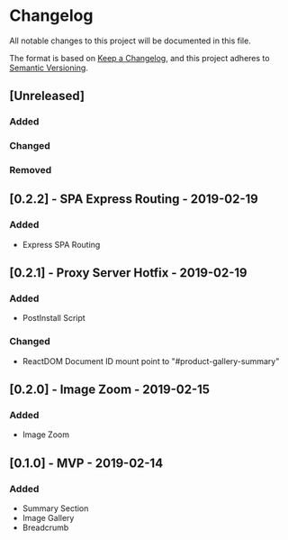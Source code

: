 # Changelog
All notable changes to this project will be documented in this file.

The format is based on [Keep a Changelog](https://keepachangelog.com/en/1.0.0/),
and this project adheres to [Semantic Versioning](https://semver.org/spec/v2.0.0.html).

## [Unreleased]
### Added
### Changed
### Removed

## [0.2.2] - SPA Express Routing - 2019-02-19
### Added
- Express SPA Routing

## [0.2.1] - Proxy Server Hotfix - 2019-02-19
### Added
- PostInstall Script

### Changed
- ReactDOM Document ID mount point to "#product-gallery-summary"

## [0.2.0] - Image Zoom - 2019-02-15
### Added
- Image Zoom

## [0.1.0] - MVP - 2019-02-14
### Added
 * Summary Section
 * Image Gallery
 * Breadcrumb


